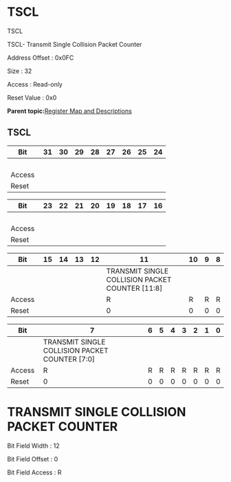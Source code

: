 # TSCL

TSCL

TSCL- Transmit Single Collision Packet Counter

Address Offset : 0x0FC

Size : 32

Access : Read-only

Reset Value : 0x0

**Parent topic:**[Register Map and Descriptions](GUID-521EA668-4C02-4A74-927B-B4C8D92B9489.md)

## TSCL

|Bit |31|30|29|28|27|26|25|24|
|----|---|---|---|---|---|---|---|---|
| | | | | | | | | |
|Access | | | | | | | | |
|Reset | | | | | | | | |

|Bit |23|22|21|20|19|18|17|16|
|----|---|---|---|---|---|---|---|---|
| | | | | | | | | |
|Access | | | | | | | | |
|Reset | | | | | | | | |

|Bit |15|14|13|12|11|10|9|8|
|----|---|---|---|---|---|---|---|---|
| | | | | |TRANSMIT SINGLE COLLISION PACKET COUNTER \[11:8\]|
|Access | | | | |R|R|R|R|
|Reset | | | | |0|0|0|0|

|Bit |7|6|5|4|3|2|1|0|
|----|---|---|---|---|---|---|---|---|
| |TRANSMIT SINGLE COLLISION PACKET COUNTER \[7:0\]|
|Access |R|R|R|R|R|R|R|R|
|Reset |0|0|0|0|0|0|0|0|

# TRANSMIT SINGLE COLLISION PACKET COUNTER

Bit Field Width : 12

Bit Field Offset : 0

Bit Field Access : R

